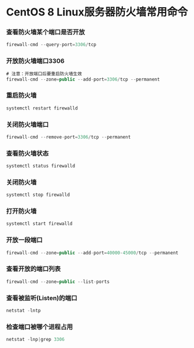 # CentOS 8 Linux服务器防火墙常用命令

### 查看防火墙某个端口是否开放
```java
firewall-cmd --query-port=3306/tcp
```

### 开放防火墙端口3306
```java
# 注意：开放端口后要重启防火墙生效
firewall-cmd --zone=public --add-port=3306/tcp --permanent
```

### 重启防火墙
```java
systemctl restart firewalld
```

### 关闭防火墙端口
```java
firewall-cmd --remove-port=3306/tcp --permanent
```

### 查看防火墙状态
```java
systemctl status firewalld
```

### 关闭防火墙
```java
systemctl stop firewalld
```

### 打开防火墙
```java
systemctl start firewalld
```

### 开放一段端口
```java
firewall-cmd --zone=public --add-port=40000-45000/tcp --permanent
```

### 查看开放的端口列表
```java
firewall-cmd --zone=public --list-ports
```

### 查看被监听(Listen)的端口
```java
netstat -lntp
```

### 检查端口被哪个进程占用
```java
netstat -lnp|grep 3306
```
